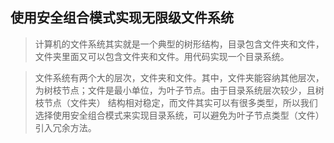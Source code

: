 ## 使用安全组合模式实现无限级文件系统

> 计算机的文件系统其实就是一个典型的树形结构，目录包含文件夹和文件，文件夹里面又可以包含文件夹和文件。用代码实现一个目录系统。

> 文件系统有两个大的层次，文件夹和文件。其中，文件夹能容纳其他层次，为树枝节点；文件是最小单位，为叶子节点。由于目录系统层次较少，且树枝节点（文件夹）
> 结构相对稳定，而文件其实可以有很多类型，所以我们选择使用安全组合模式来实现目录系统，可以避免为叶子节点类型（文件）引入冗余方法。

